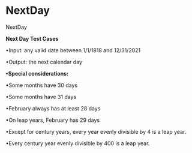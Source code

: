 # NextDay
NextDay

**Next Day Test Cases**

•Input: any valid date between 1/1/1818 and 12/31/2021

•Output: the next calendar day

**•Special considerations:**

•Some months have 30 days

•Some months have 31 days

•February always has at least 28 days

•On leap years, February has 29 days

•Except for century years, every year evenly divisible by 4 is a leap year.

•Every century year evenly divisible by 400 is a leap year.
